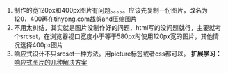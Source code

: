1. 制作的宽120px和400px图片有问题。。。。。应该先复制一份图片，改名为120，400再在tinypng.com裁剪and压缩图片
2. 不用太纠结，其实就是图片没制作好的问题，html写的没问题就行，主要就考个srcset，在浏览器视口宽度小于等于580px时使用120px宽的图片，其他情况选择400px图片
3. 响应式设计不只srcset一种方法。用picture标签或者css都可以。
**扩展学习：**
[响应式图片的几种解决方案](https://blog.csdn.net/qq_35534823/article/details/69388430)